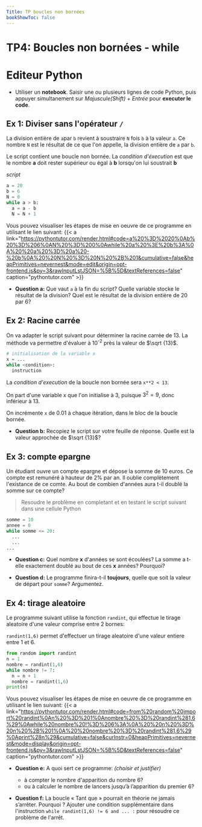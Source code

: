 ```yaml
---
Title: TP boucles non bornées
bookShowToc: false
---
```


  
  <!--<link rel="stylesheet" href="https://pyscript.net/alpha/pyscript.css" />
 -->
   <style>
    .editor-box{
      width: 60%;
      display: block;
      border: none;
      margin-right: 10px;
      box-shadow: 0px 2px 5px 0px rgb(77, 77, 77, 0.46);
    }
    #output > div {
    font-family: 'monospace';
    background-color: #e5e5e5;
    border: 1px solid lightgray;
    /*border-top: 0;*/
    font-size: 0.875rem;
    padding: 0.5rem;
  
  }

  #output > div:first-child {
    border-top: 1px solid lightgray;
    display: block;
  }

  #output > div:nth-child(even) {
    border: 0;
  } 
</style>

  <script defer src="https://pyscript.net/alpha/pyscript.js"></script>

# TP4: Boucles non bornées - while
# Editeur Python
* Utiliser un **notebook**. Saisir une ou plusieurs lignes de code Python, puis appuyer simultanement sur *Majuscule(Shift)* + *Entrée* pour **executer le code**.

<div>
<py-repl id="my-repl" auto-generate="true"></py-repl>
</div>



## Ex 1: Diviser sans l'opérateur `/`
La division entière de `a`par `b` revient à soustraire `N` fois `b` à la valeur `a`. Ce nombre `N` est le résultat de ce que l'on appelle, la division entière de `a` par `b`.

Le script contient une boucle non bornée. La *condition d'éxecution* est que le nombre **a** doit rester supérieur ou égal à **b** lorsqu'on lui soustrait **b**

*script*

```python
a = 20
b = 6
N = 0
while a > b:
  a = a - b
  N = N + 1
```

Vous pouvez visualiser les étapes de mise en oeuvre de ce programme en utilisant le lien suivant: {{< a link="https://pythontutor.com/render.html#code=a%20%3D%2020%0Ab%20%3D%206%0AN%20%3D%200%0Awhile%20a%20%3E%20b%3A%0A%20%20a%20%3D%20a%20-%20b%0A%20%20N%20%3D%20N%20%2B%201&cumulative=false&heapPrimitives=nevernest&mode=edit&origin=opt-frontend.js&py=3&rawInputLstJSON=%5B%5D&textReferences=false" caption="pythontutor.com" >}}




* **Question a:** Que vaut `a` à la fin du script? Quelle variable stocke le résultat de la division? Quel est le résultat de la division entière de 20 par 6?

## Ex 2: Racine carrée
On va adapter le script suivant pour déterminer la racine carrée de 13. La méthode va permettre d'évaluer à 10<sup>-2</sup> près la valeur de $\sqrt {13}$.

```python
# initialisation de la variable x
x = ...
while <condition>:
  instruction
```


La *condition d'execution* de la boucle non bornée sera `x**2 < 13`.

On part d'une variable x que l'on initialise à 3, puisque $3^2 = 9$, donc inférieur à 13.

On incrémente `x` de 0.01 à chaque itération, dans le bloc de la boucle bornée.

* **Question b:** Recopiez le script sur votre feuille de réponse. Quelle est la valeur approchée de $\sqrt {13}$?

## Ex 3: compte epargne
Un étudiant ouvre un compte epargne et dépose la somme de 10 euros. Ce compte est remunéré à hauteur de 2% par an. Il oublie complètement l'existance de ce comte. Au bout de combien d'années aura t-il doublé la somme sur ce compte?

> Resoudre le problème en completant et en testant le script suivant dans une cellule Python

```python
somme = 10
annee = 0
while somme <= 20:
  ...
  ...
...
``` 

* **Question c:** Quel nombre **x** d'années se sont écoulées? La somme a t-elle exactement doublé au bout de ces **x** années? Pourquoi?

* **Question d:** Le programme finira-t-il **toujours**, quelle que soit la valeur de départ pour `somme`? Argumentez.

## Ex 4: tirage aleatoire
Le programme suivant utilise la fonction `randint`, qui effectue le tirage aleatoire d'une valeur comprise entre 2 bornes:

`randint(1,6)` permet d'effectuer un tirage aleatoire d'une valeur entiere entre 1 et 6.

```python
from random import randint
n = 1
nombre = randint(1,6)
while nombre != 7:
  n = n + 1
  nombre = randint(1,6)
print(n)
```

Vous pouvez visualiser les étapes de mise en oeuvre de ce programme en utilisant le lien suivant: {{< a link="https://pythontutor.com/render.html#code=from%20random%20import%20randint%0An%20%3D%201%0Anombre%20%3D%20randint%281,6%29%0Awhile%20nombre%20!%3D%206%3A%0A%20%20n%20%3D%20n%20%2B%201%0A%20%20nombre%20%3D%20randint%281,6%29%0Aprint%28n%29&cumulative=false&curInstr=0&heapPrimitives=nevernest&mode=display&origin=opt-frontend.js&py=3&rawInputLstJSON=%5B%5D&textReferences=false" caption="pythontutor.com" >}}



* **Question e:** A quoi sert ce programme: *(choisir et justifier)*
  * à compter le nombre d'apparition du nombre 6?
  * ou à calculer le nombre de lancers jusqu’à l’apparition du premier 6?

* **Question f:** La boucle « Tant que » pourrait en théorie ne jamais s’arrêter. Pourquoi ? Ajouter une condition supplémentaire dans l'instruction `while randint(1,6) != 6 and ... :` pour résoudre ce problème de l'arrêt.
